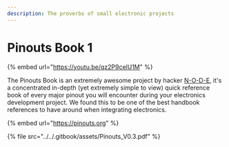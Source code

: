```yaml
---
description: The proverbs of small electronic projects
---
```


# Pinouts Book 1

{% embed url="https://youtu.be/qz2P9celU1M" %}

The Pinouts Book is an extremely awesome project by hacker [N-O-D-E](https://n-o-d-e.net/index.html), it's a concentrated in-depth (yet extremely simple to view) quick reference book of every major pinout you will encounter during your electronics development project. We found this to be one of the best handbook references to have around when integrating electronics.

{% embed url="https://pinouts.org" %}

{% file src="../../.gitbook/assets/Pinouts_V0.3.pdf" %}
